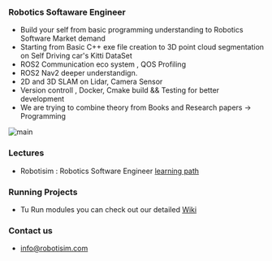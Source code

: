 ### Robotics Softaware Engineer
- Build your self from basic programming understanding to Robotics Software Market demand
- Starting from Basic C++ exe file creation to 3D point cloud segmentation on Self Driving car's Kitti DataSet
- ROS2 Communication eco system , QOS Profiling
- ROS2 Nav2 deeper understandign.
- 2D and 3D SLAM on Lidar, Camera Sensor
- Version controll , Docker, Cmake build && Testing  for better development
- We are trying to combine theory from Books and Research papers -> Programming


![main](https://github.com/Robotisim/robotics_software_engineer/assets/29896241/c6f3b194-76aa-4a2b-b88c-008738157396)

### Lectures
- Robotisim : Robotics Software Engineer [learning path](https://www.robotisim.com/school/course/robotics-software-engineer)

### Running Projects
- Tu Run modules you can check out our detailed [Wiki](https://github.com/Robotisim/robotics_software_engineer/wiki)

### Contact us
- info@robotisim.com